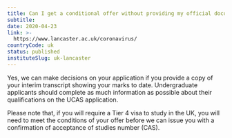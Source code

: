 ```yaml
---
title: Can I get a conditional offer without providing my official documents?
subtitle: 
date: 2020-04-23
link: >-
  https://www.lancaster.ac.uk/coronavirus/
countryCode: uk
status: published
instituteSlug: uk-lancaster
---
```

Yes, we can make decisions on your application if you provide a copy of your interim transcript showing your marks to date. Undergraduate applicants should complete as much information as possible about their qualifications on the UCAS application.

Please note that, if you will require a Tier 4 visa to study in the UK, you will need to meet the conditions of your offer before we can issue you with a confirmation of acceptance of studies number (CAS).
